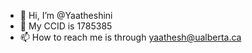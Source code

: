 - 👋 Hi, I’m @Yaatheshini
- 👀 My CCID is 1785385
- 📫 How to reach me is through yaathesh@ualberta.ca

<!---
Yaatheshini/Yaatheshini is a ✨ special ✨ repository because its `README.md` (this file) appears on your GitHub profile.
You can click the Preview link to take a look at your changes.
--->
